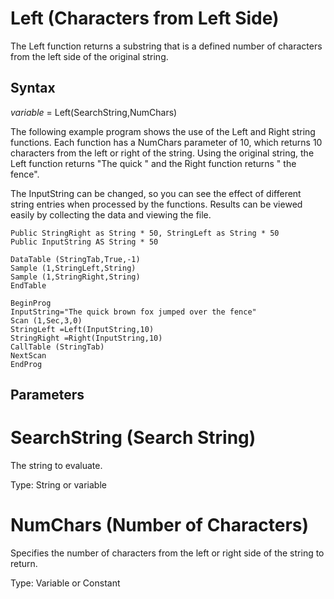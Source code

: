 # Left (Characters from Left Side)

The Left function returns a substring that is a defined number of characters from the left side of the original string.

## Syntax

_variable_ = Left(SearchString,NumChars)

The following example program shows the use of the Left and Right string functions. Each function has a NumChars parameter of 10, which returns 10 characters from the left or right of the string. Using the original string, the Left function returns "The quick " and the Right function returns " the fence".

The InputString can be changed, so you can see the effect of different string entries when processed by the functions. Results can be viewed easily by collecting the data and viewing the file.

```
Public StringRight as String * 50, StringLeft as String * 50
Public InputString AS String * 50

DataTable (StringTab,True,-1)
Sample (1,StringLeft,String)
Sample (1,StringRight,String)
EndTable

BeginProg
InputString="The quick brown fox jumped over the fence"
Scan (1,Sec,3,0)
StringLeft =Left(InputString,10)
StringRight =Right(InputString,10)
CallTable (StringTab)
NextScan
EndProg
```

## Parameters

# SearchString (Search String)

The string to evaluate.

Type: String or variable

# NumChars (Number of Characters)

Specifies the number of characters from the left or right side of the string to return.

Type: Variable or Constant
